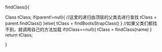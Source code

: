 findClass(){

Class tClass;
    if(parent!=null){
    //这里的递归由顶层的父类去进行查找
       tClass = parent.findClass()
    }else{
        tClass = findBootsStrapClass()
    }
    //如果父类们都找不到，就调用自己的方法加载
    if(tClass==null){
        tClass = findClass(name)
    }
    return tClass;

}